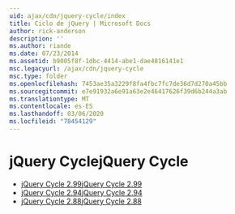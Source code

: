 ```yaml
---
uid: ajax/cdn/jquery-cycle/index
title: Ciclo de jQuery | Microsoft Docs
author: rick-anderson
description: ''
ms.author: riande
ms.date: 07/23/2014
ms.assetid: b9005f8f-1dbc-4414-abe1-dae4816141e1
msc.legacyurl: /ajax/cdn/jquery-cycle
msc.type: folder
ms.openlocfilehash: 7453ae35a3229f8fa4fbc7fc7de36d7d270a45bb
ms.sourcegitcommit: e7e91932a6e91a63e2e46417626f39d6b244a3ab
ms.translationtype: MT
ms.contentlocale: es-ES
ms.lasthandoff: 03/06/2020
ms.locfileid: "78454129"
---
```

# <a name="jquery-cycle"></a><span data-ttu-id="bfa1c-102">jQuery Cycle</span><span class="sxs-lookup"><span data-stu-id="bfa1c-102">jQuery Cycle</span></span>

- [<span data-ttu-id="bfa1c-103">jQuery Cycle 2.99</span><span class="sxs-lookup"><span data-stu-id="bfa1c-103">jQuery Cycle 2.99</span></span>](cdnjquerycycle299.md)
- [<span data-ttu-id="bfa1c-104">jQuery Cycle 2.94</span><span class="sxs-lookup"><span data-stu-id="bfa1c-104">jQuery Cycle 2.94</span></span>](cdnjquerycycle294.md)
- [<span data-ttu-id="bfa1c-105">jQuery Cycle 2.88</span><span class="sxs-lookup"><span data-stu-id="bfa1c-105">jQuery Cycle 2.88</span></span>](cdnjquerycycle288.md)

